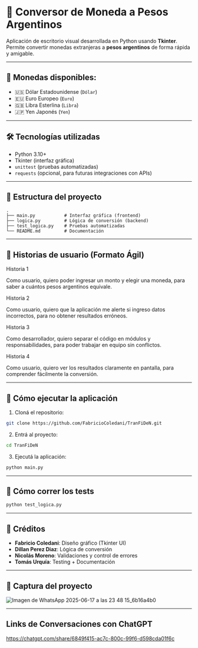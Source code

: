 # 💱 Conversor de Moneda a Pesos Argentinos

Aplicación de escritorio visual desarrollada en Python usando **Tkinter**. Permite convertir monedas extranjeras a **pesos argentinos** de forma rápida y amigable.

---

## 🎯 Monedas disponibles:

* 🇺🇸 Dólar Estadounidense (`Dólar`)
* 🇪🇺 Euro Europeo (`Euro`)
* 🇬🇧 Libra Esterlina (`Libra`)
* 🇯🇵 Yen Japonés (`Yen`)

---

## 🛠 Tecnologías utilizadas

* Python 3.10+
* Tkinter (interfaz gráfica)
* `unittest` (pruebas automatizadas)
* `requests` (opcional, para futuras integraciones con APIs)

---

## 📁 Estructura del proyecto

```
.
├── main.py           # Interfaz gráfica (frontend)
├── logica.py         # Lógica de conversión (backend)
├── test_logica.py    # Pruebas automatizadas
└── README.md         # Documentación
```

---

## 📖 Historias de usuario (Formato Ágil)

Historia 1

Como usuario,
quiero poder ingresar un monto y elegir una moneda,
para saber a cuántos pesos argentinos equivale.

Historia 2

Como usuario,
quiero que la aplicación me alerte si ingreso datos incorrectos,
para no obtener resultados erróneos.

Historia 3

Como desarrollador,
quiero separar el código en módulos y responsabilidades,
para poder trabajar en equipo sin conflictos.

Historia 4

Como usuario,
quiero ver los resultados claramente en pantalla,
para comprender fácilmente la conversión.

---

## 🚀 Cómo ejecutar la aplicación

1. Cloná el repositorio:

```bash
git clone https://github.com/FabricioColedani/TranFiDeN.git
```

2. Entrá al proyecto:

```bash
cd TranFiDeN
```

3. Ejecutá la aplicación:

```bash
python main.py
```

---

## 🧪 Cómo correr los tests

```bash
python test_logica.py
```

---

## 📌 Créditos

* **Fabricio Coledani**: Diseño gráfico (Tkinter UI)
* **Dillan Perez Diaz**: Lógica de conversión
* **Nicolás Moreno**: Validaciones y control de errores
* **Tomás Urquía**: Testing + Documentación

---

## 📸 Captura del proyecto

![Imagen de WhatsApp 2025-06-17 a las 23 48 15_6b16a4b0](https://github.com/user-attachments/assets/12c6a638-39e1-493b-a01c-b3f41425ee21)

---

## Links de Conversaciones con ChatGPT

https://chatgpt.com/share/6849f415-ac7c-800c-99f6-d598cda01f6c


